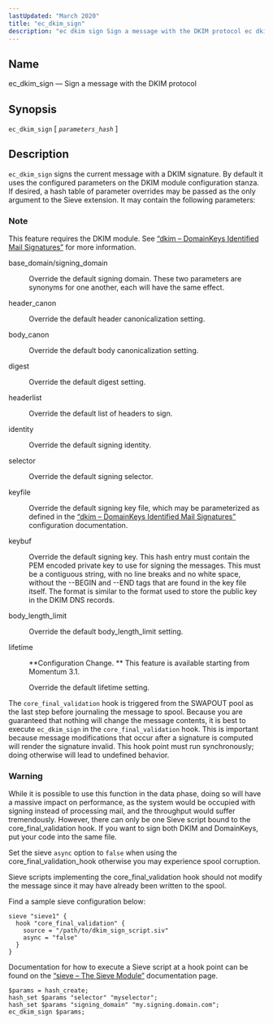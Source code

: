 ```yaml
---
lastUpdated: "March 2020"
title: "ec_dkim_sign"
description: "ec dkim sign Sign a message with the DKIM protocol ec dkim sign parameters hash ec dkim sign signs the current message with a DKIM signature By default it uses the configured parameters on the DKIM module configuration stanza If desired a hash table of parameter overrides may be passed..."
---
```


<a name="sieve.ref.ec_dkim_sign"></a> 
## Name

ec_dkim_sign — Sign a message with the DKIM protocol

## Synopsis

`ec_dkim_sign` [ *`parameters_hash`* ]

<a name="idp29424720"></a> 
## Description

`ec_dkim_sign` signs the current message with a DKIM signature. By default it uses the configured parameters on the DKIM module configuration stanza. If desired, a hash table of parameter overrides may be passed as the only argument to the Sieve extension. It may contain the following parameters:

### Note

This feature requires the DKIM module. See [“dkim – DomainKeys Identified Mail Signatures”](/momentum/3/3-reference/modules-dkim) for more information.

<dl class="variablelist">

<dt>base_domain/signing_domain</dt>

<dd>

Override the default signing domain. These two parameters are synonyms for one another, each will have the same effect.

</dd>

<dt>header_canon</dt>

<dd>

Override the default header canonicalization setting.

</dd>

<dt>body_canon</dt>

<dd>

Override the default body canonicalization setting.

</dd>

<dt>digest</dt>

<dd>

Override the default digest setting.

</dd>

<dt>headerlist</dt>

<dd>

Override the default list of headers to sign.

</dd>

<dt>identity</dt>

<dd>

Override the default signing identity.

</dd>

<dt>selector</dt>

<dd>

Override the default signing selector.

</dd>

<dt>keyfile</dt>

<dd>

Override the default signing key file, which may be parameterized as defined in the [“dkim – DomainKeys Identified Mail Signatures”](/momentum/3/3-reference/modules-dkim) configuration documentation.

</dd>

<dt>keybuf</dt>

<dd>

Override the default signing key. This hash entry must contain the PEM encoded private key to use for signing the messages. This must be a contiguous string, with no line breaks and no white space, without the --BEGIN and --END tags that are found in the key file itself. The format is similar to the format used to store the public key in the DKIM DNS records.

</dd>

<dt>body_length_limit</dt>

<dd>

Override the default body_length_limit setting.

</dd>

<dt>lifetime</dt>

<dd>

**Configuration Change. ** This feature is available starting from Momentum 3.1.

Override the default lifetime setting.

</dd>

</dl>

The `core_final_validation` hook is triggered from the SWAPOUT pool as the last step before journaling the message to spool. Because you are guaranteed that nothing will change the message contents, it is best to execute `ec_dkim_sign` in the `core_final_validation` hook. This is important because message modifications that occur after a signature is computed will render the signature invalid. This hook point must run synchronously; doing otherwise will lead to undefined behavior.

### Warning

While it is possible to use this function in the data phase, doing so will have a massive impact on performance, as the system would be occupied with signing instead of processing mail, and the throughput would suffer tremendously. However, there can only be one Sieve script bound to the core_final_validation hook. If you want to sign both DKIM and DomainKeys, put your code into the same file.

Set the sieve `async` option to `false` when using the core_final_validation_hook otherwise you may experience spool corruption.

Sieve scripts implementing the core_final_validation hook should not modify the message since it may have already been written to the spool.

Find a sample sieve configuration below:

```
sieve "sieve1" {
  hook "core_final_validation" {
    source = "/path/to/dkim_sign_script.siv"
    async = "false"
  }
}
```

Documentation for how to execute a Sieve script at a hook point can be found on the [“sieve – The Sieve Module”](/momentum/3/3-reference/modules-sieve) documentation page.

<a name="example.ec_dkim_sign"></a> 


```
$params = hash_create;
hash_set $params "selector" "myselector";
hash_set $params "signing_domain" "my.signing.domain.com";
ec_dkim_sign $params;
```